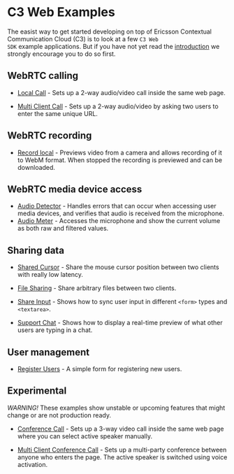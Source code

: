 # C3 Web Examples

The easist way to get started developing on top of Ericsson Contextual Communication Cloud (C3) is to look
at a few <code>C3 Web SDK</code> example applications. But if you have not yet
read the <a href="https://ericsson.github.io/c3-web-guide/">introduction</a> we strongly
encourage you to do so first.

## WebRTC calling
* <a href="webrtc/localCall.html">Local Call</a> - Sets up a 2-way audio/video call inside the same web page.
  
* <a href="webrtc/multiClientCall.html">Multi Client Call</a> - Sets up a 2-way audio/video by asking two users to enter the same unique URL.

## WebRTC recording

* <a href="recording/recordLocal.html">Record local</a> - Previews video from a camera and allows recording of it to WebM format. When stopped the recording is previewed and can be downloaded.


## WebRTC media device access

* <a href="webrtc/audioDetector.html">Audio Detector</a> - Handles errors that can occur when accessing user media devices, and verifies that audio is received from the microphone.
* <a href="webrtc/audioMeter.html">Audio Meter</a> - Accesses the microphone and show the current volume as both raw and filtered values.

## Sharing data

* <a href="data/sharedCursor.html">Shared Cursor</a> - Share the mouse cursor position between two clients with really low latency.

* <a href="data/fileDropShare.html">File Sharing</a> - Share arbitrary files between two clients.

* <a href="data/shareInput.html">Share Input</a> - Shows how to sync user input in different <code>&lt;form&gt;</code> types and <code>&lt;textarea&gt;</code>.

* <a href="data/supportChat.html">Support Chat</a> - Shows how to display a real-time preview of what other users are typing in a chat.

## User management
* <a href="users/registerUsers.html">Register Users</a> - A simple form for registering new users.

## Experimental
*WARNING!* These examples show unstable or upcoming features that might change or are not production ready.

* <a href="experimental/conferenceCall.html">Conference Call</a> - Sets up a 3-way video call inside the same web page where you can select active speaker manually.

* <a href="experimental/multiClientConferenceCall.html">Multi Client Conference Call</a> - Sets up a multi-party conference between anyone who enters the page. The active speaker is switched using voice activation.
